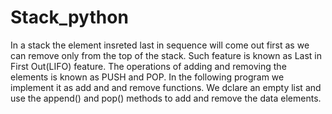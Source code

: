 # Stack_python
In a stack the element insreted last in sequence will come out first as we can remove only from the top of the stack. Such feature is known as Last in First Out(LIFO) feature. The operations of adding and removing the elements is known as PUSH and POP. In the following program we implement it as add and and remove functions. We dclare an empty list and use the append() and pop() methods to add and remove the data elements.

